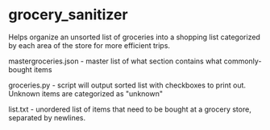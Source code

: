 # grocery_sanitizer

Helps organize an unsorted list of groceries into a shopping list categorized by each area of the store for more efficient trips.

mastergroceries.json - master list of what section contains what commonly-bought items

groceries.py - script will output sorted list with checkboxes to print out. Unknown items are categorized as "unknown"

list.txt - unordered list of items that need to be bought at a grocery store, separated by newlines.
